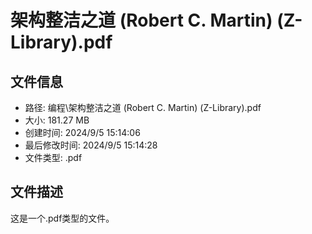 ﻿# 架构整洁之道 (Robert C. Martin) (Z-Library).pdf

## 文件信息
- 路径: 编程\架构整洁之道 (Robert C. Martin) (Z-Library).pdf
- 大小: 181.27 MB
- 创建时间: 2024/9/5 15:14:06
- 最后修改时间: 2024/9/5 15:14:28
- 文件类型: .pdf

## 文件描述
这是一个.pdf类型的文件。

